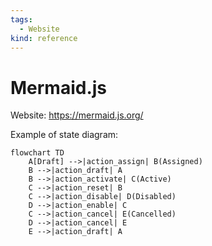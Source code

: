 ```yaml
---
tags:
  - Website
kind: reference
---
```


# Mermaid.js

Website: <https://mermaid.js.org/>

Example of state diagram:

```mermaid
flowchart TD
    A[Draft] -->|action_assign| B(Assigned)
    B -->|action_draft| A
    B -->|action_activate| C(Active)
    C -->|action_reset| B
    C -->|action_disable| D(Disabled)
    D -->|action_enable| C
    C -->|action_cancel| E(Cancelled)
    D -->|action_cancel| E
    E -->|action_draft| A
```